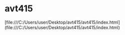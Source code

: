 # avt415
[file:///C:/Users/user/Desktop/avt415/avt415/index.html] (file:///C:/Users/user/Desktop/avt415/avt415/index.html)
